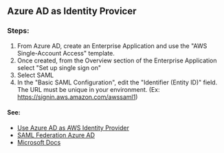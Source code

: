 ## Azure AD as Identity Provicer

### Steps:
1. From Azure AD, create an Enterprise Application and use the "AWS Single-Account Access" template.
2. Once created, from the Overview section of the Enterprise Application select "Set up single sign on"
3. Select SAML
4. In the "Basic SAML Configuration", edit the "Identifier (Entity ID)" field. The URL must be unique in your environment. (Ex: https://signin.aws.amazon.com/awssaml1)

#### See:
* [Use Azure AD as AWS Identity Provider](https://www.youtube.com/watch?v=ebmvM22KFHk)
* [SAML Federation Azure AD](https://aws.amazon.com/blogs/security/how-to-automate-saml-federation-to-multiple-aws-accounts-from-microsoft-azure-active-directory/)
* [Microsoft Docs](https://docs.microsoft.com/en-us/azure/active-directory/saas-apps/amazon-web-service-tutorial)
